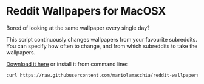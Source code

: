 # Reddit Wallpapers for MacOSX

Bored of looking at the same wallpaper every single day?

This script continuously changes wallpapers from your favourite subreddits. You can specify how often to change, and from which subreddits to take the wallpapers.

[Download it here](https://github.com/mariolamacchia/reddit-wallpapers-macosx/releases/latest) or install it from command line:

```sh
curl https://raw.githubusercontent.com/mariolamacchia/reddit-wallpapers-macosx/master/install.sh | sh
```

